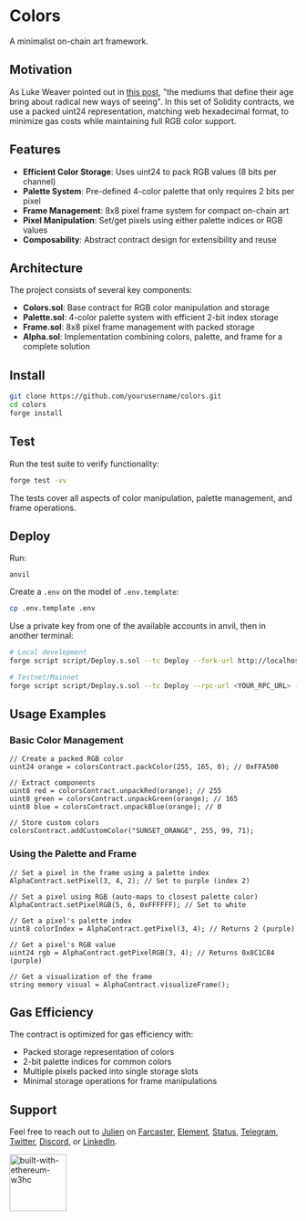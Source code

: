 # Colors

A minimalist on-chain art framework.

## Motivation

As Luke Weaver pointed out in [this post](https://x.com/ethereum/status/1898077135916437718), "the mediums that define their age bring about radical new ways of seeing". In this set of Solidity contracts, we use a packed uint24 representation, matching web hexadecimal format, to minimize gas costs while maintaining full RGB color support.

## Features

- **Efficient Color Storage**: Uses uint24 to pack RGB values (8 bits per channel)
- **Palette System**: Pre-defined 4-color palette that only requires 2 bits per pixel
- **Frame Management**: 8x8 pixel frame system for compact on-chain art
- **Pixel Manipulation**: Set/get pixels using either palette indices or RGB values
- **Composability**: Abstract contract design for extensibility and reuse

## Architecture

The project consists of several key components:

- **Colors.sol**: Base contract for RGB color manipulation and storage
- **Palette.sol**: 4-color palette system with efficient 2-bit index storage
- **Frame.sol**: 8x8 pixel frame management with packed storage
- **Alpha.sol**: Implementation combining colors, palette, and frame for a complete solution

## Install

```bash
git clone https://github.com/yourusername/colors.git
cd colors
forge install
```

## Test

Run the test suite to verify functionality:

```bash
forge test -vv
```

The tests cover all aspects of color manipulation, palette management, and frame operations.

## Deploy

Run: 

```
anvil
```

Create a `.env` on the model of `.env.template`:

```bash
cp .env.template .env
```

Use a private key from one of the available accounts in anvil, then in another terminal: 

```bash
# Local development
forge script script/Deploy.s.sol --tc Deploy --fork-url http://localhost:8545 --broadcast

# Testnet/Mainnet
forge script script/Deploy.s.sol --tc Deploy --rpc-url <YOUR_RPC_URL> --private-key <YOUR_PRIVATE_KEY> --broadcast
```

## Usage Examples

### Basic Color Management

```solidity
// Create a packed RGB color
uint24 orange = colorsContract.packColor(255, 165, 0); // 0xFFA500

// Extract components
uint8 red = colorsContract.unpackRed(orange); // 255
uint8 green = colorsContract.unpackGreen(orange); // 165
uint8 blue = colorsContract.unpackBlue(orange); // 0

// Store custom colors
colorsContract.addCustomColor("SUNSET_ORANGE", 255, 99, 71);
```

### Using the Palette and Frame

```solidity
// Set a pixel in the frame using a palette index
AlphaContract.setPixel(3, 4, 2); // Set to purple (index 2)

// Set a pixel using RGB (auto-maps to closest palette color)
AlphaContract.setPixelRGB(5, 6, 0xFFFFFF); // Set to white

// Get a pixel's palette index
uint8 colorIndex = AlphaContract.getPixel(3, 4); // Returns 2 (purple)

// Get a pixel's RGB value
uint24 rgb = AlphaContract.getPixelRGB(3, 4); // Returns 0x8C1C84 (purple)

// Get a visualization of the frame
string memory visual = AlphaContract.visualizeFrame();
```

## Gas Efficiency

The contract is optimized for gas efficiency with:

- Packed storage representation of colors
- 2-bit palette indices for common colors
- Multiple pixels packed into single storage slots
- Minimal storage operations for frame manipulations

## Support

Feel free to reach out to [Julien](https://github.com/julienbrg) on [Farcaster](https://warpcast.com/julien-), [Element](https://matrix.to/#/@julienbrg:matrix.org), [Status](https://status.app/u/iwSACggKBkp1bGllbgM=#zQ3shmh1sbvE6qrGotuyNQB22XU5jTrZ2HFC8bA56d5kTS2fy), [Telegram](https://t.me/julienbrg), [Twitter](https://twitter.com/julienbrg), [Discord](https://discordapp.com/users/julienbrg), or [LinkedIn](https://www.linkedin.com/in/julienberanger/).

<img src="https://bafkreid5xwxz4bed67bxb2wjmwsec4uhlcjviwy7pkzwoyu5oesjd3sp64.ipfs.w3s.link" alt="built-with-ethereum-w3hc" width="100"/>